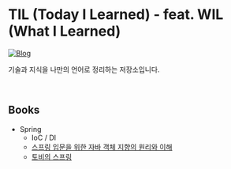 # TIL (Today I Learned) - feat. WIL (What I Learned)

[![Blog](https://img.shields.io/badge/haileykim2014.github.io-green.svg)](https://haileykim2014.tistory.com/)

기술과 지식을 나만의 언어로 정리하는 저장소입니다. 

<br>

## Books

* Spring
  * IoC / DI
  * [스프링 입문을 위한 자바 객체 지향의 원리와 이해](./Spring/스프링%20입문을%20위한%20자바%20객체%20지향의%20원리와%20이해/README.md)
  * [토비의 스프링](./Spring/Core/bean%20lifecycle/bean%20lifecycle.md)
